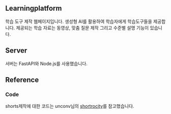 ## Learningplatform
학습 도구 제작 웹페이지입니다.
생성형 AI를 활용하여 학습자에게 학습도구들을 제공합니다.
제공되는 학습 자료는 동영상, 맞춤 질문 제작 그리고 수준별 설명 기능이 있습니다.


## Server
서버는 FastAPI와 Node.js를 사용했습니다.

## Reference

### Code

shorts제작에 대한 코드는 unconv님의 [shortrocity](https://github.com/unconv/shortrocity)를 참고했습니다.

